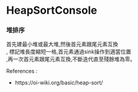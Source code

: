 # HeapSortConsole

<h3>堆排序</h3>

<p>

首先建最小堆或最大堆,然後首元素跟尾元素互換
<br>, 標記堆長度縮短一格,首元素通過sink操作到適當位置
<br>,再一次首元素跟尾元素互換,不斷迭代直至殘餘堆為零。

<div>References : </div>
<ul>
<li>https://oi-wiki.org/basic/heap-sort/</li>
</ul>
</p>
